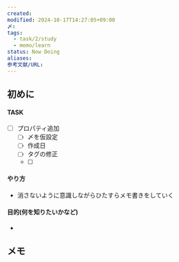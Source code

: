 ```yaml
---
created: 
modified: 2024-10-17T14:27:05+09:00
〆: 
tags:
  - task/2/study
  - memo/learn
status: Now Doing
aliases: 
参考文献/URL: 
---
```

## 初めに
#### TASK
- [ ] プロパティ追加
	- [ ] 〆を仮設定
	- [ ] 作成日
	- [ ] タグの修正
	- [ ] 
#### やり方
- 消さないように意識しながらひたすらメモ書きをしていく
#### 目的(何を知りたいかなど)
- 
## メモ
